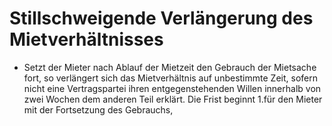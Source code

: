 # Stillschweigende Verlängerung des Mietverhältnisses

- Setzt der Mieter nach Ablauf der Mietzeit den Gebrauch der Mietsache fort, so verlängert sich das Mietverhältnis auf unbestimmte Zeit, sofern nicht eine Vertragspartei ihren entgegenstehenden Willen innerhalb von zwei Wochen dem anderen Teil erklärt. Die Frist beginnt 1.für den Mieter mit der Fortsetzung des Gebrauchs,

